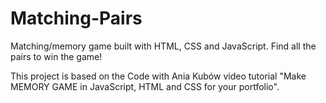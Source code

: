 # Matching-Pairs
Matching/memory game built with HTML, CSS and JavaScript. Find all the pairs to win the game!

This project is based on the Code with Ania Kubów video tutorial "Make MEMORY GAME in JavaScript, HTML and CSS for your portfolio".
